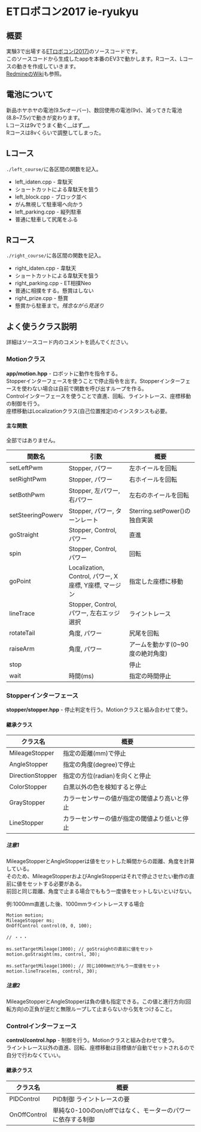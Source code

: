 ETロボコン2017 ie-ryukyu
====
## 概要
実験3で出場する[ETロボコン(2017)](http://www.etrobo.jp/2017/ "ETロボコン2017公式サイト")のソースコードです。  
このソースコードから生成したappを本番のEV3で動かします。Rコース、Lコースの動きを作成していきます。  
[RedmineのWiki](https://redmine.ie.u-ryukyu.ac.jp/projects/etrobo2017-teamtwd/wiki "Redmine")も参照。

## 電池について
新品ホヤホヤの電池(9.5vオーバー)、数回使用の電池(9v)、減ってきた電池(8.8~7.5v)で動きが変わります。  
Lコースは9vでうまく動く__はず__。  
Rコースは8vくらいで調整してしまった。

## Lコース

`./left_course/`に各区間の関数を記入。

- left_idaten.cpp - 韋駄天
 - ショートカットによる韋駄天を狙う
- left_block.cpp - ブロック並べ
 - がん無視して駐車場へ向かう
- left_parking.cpp - 縦列駐車
 - 普通に駐車して尻尾をふる

## Rコース

`./right_course/`に各区間の関数を記入。

- right_idaten.cpp - 韋駄天
 - ショートカットによる韋駄天を狙う
- right_parking.cpp - ET相撲Neo
 - 普通に相撲をする。懸賞はしない
- right_prize.cpp - 懸賞
 - 懸賞から駐車まで。*残念ながら見送り*

## よく使うクラス説明
詳細はソースコード内のコメントを読んでください。

### Motionクラス
__app/motion.hpp__ - ロボットに動作を指令する。  
Stopperインターフェースを使うことで停止指令を出す。Stopperインターフェースを使わない場合は自前で関数を呼び出すループを作る。  
Controlインターフェースを使うことで直進、回転、ライントレース、座標移動の制御を行う。  
座標移動はLocalizationクラス(自己位置推定)のインスタンスも必要。

#### 主な関数
全部ではありません。

|関数名           |引数                                                  |概要                          |
|-----------------|------------------------------------------------------|------------------------------|
|setLeftPwm       |Stopper, パワー                                       |左ホイールを回転              |
|setRightPwm      |Stopper, パワー                                       |右ホイールを回転              |
|setBothPwm       |Stopper, 左パワー, 右パワー                           |左右のホイールを回転          |
|setSteeringPowerv|Stopper, パワー, ターンレート                         |Sterring.setPower()の独自実装 |
|goStraight       |Stopper, Control, パワー                              |直進                          |
|spin             |Stopper, Control, パワー                              |回転                          |
|goPoint          |Localization, Control, パワー, X座標, Y座標, マージン |指定した座標に移動            |
|lineTrace        |Stopper, Control, パワー, 左右エッジ選択              |ライントレース                |
|rotateTail       |角度, パワー                                          |尻尾を回転                    |
|raiseArm         |角度, パワー                                          |アームを動かす(0~90度の絶対角度)  |
|stop             |                                                      |停止                          |
|wait             |時間(ms)                                              |指定の時間停止                |

### Stopperインターフェース
__stopper/stopper.hpp__ - 停止判定を行う。Motionクラスと組み合わせて使う。

#### 継承クラス

|クラス名         |概要                                         |
|-----------------|---------------------------------------------|
|MileageStopper   |指定の距離(mm)で停止                         |
|AngleStopper     |指定の角度(degree)で停止                     |
|DirectionStopper |指定の方位(radian)を向くと停止               |
|ColorStopper     |白黒以外の色を検知すると停止                 |
|GrayStopper      |カラーセンサーの値が指定の閾値より高いと停止 |
|LineStopper      |カラーセンサーの値が指定の閾値より低いと停止 |

##### 注意1 
MileageStopperとAngleStopperは値をセットした瞬間からの距離、角度を計算している。  
そのため、MileageStopperおよびAngleStopperはそれで停止させたい動作の直前に値をセットする必要がある。  
前回と同じ距離、角度で止まる場合でももう一度値をセットしないといけない。  

例:1000mm直進した後、1000mmライントレースする場合
```
Motion motion;
MileageStopper ms;
OnOffControl control(0, 0, 100);

// ・・・

ms.setTargetMileage(1000); // goStraightの直前に値をセット
motion.goStraight(ms, control, 30);

ms.setTargetMileage(1000); // 同じ1000mmだがもう一度値をセット
motion.lineTrace(ms, control, 30);
```

##### 注意2
MileageStopperとAngleStopperは負の値も指定できる。この値と進行方向(回転方向)の正負が逆だと無限ループして止まらないから気をつけること。

### Controlインターフェース
__control/control.hpp__ - 制御を行う。Motionクラスと組み合わせて使う。  
ライントレース以外の直進、回転、座標移動は目標値が自動でセットされるので自分で行わなくていい。

#### 継承クラス

|クラス名     |概要                                                        |
|-------------|------------------------------------------------------------|
|PIDControl   |PID制御 ライントレースの要                                  |
|OnOffControl |単純な0-100のon/offではなく、モーターのパワーに依存する制御 |
